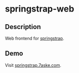 # springstrap-web

## Description 

Web frontend for [springstrap](https://github.com/7aske/springstrap).

## Demo

Visit [springstrap.7aske.com](https://springstrap.7aske.com).
